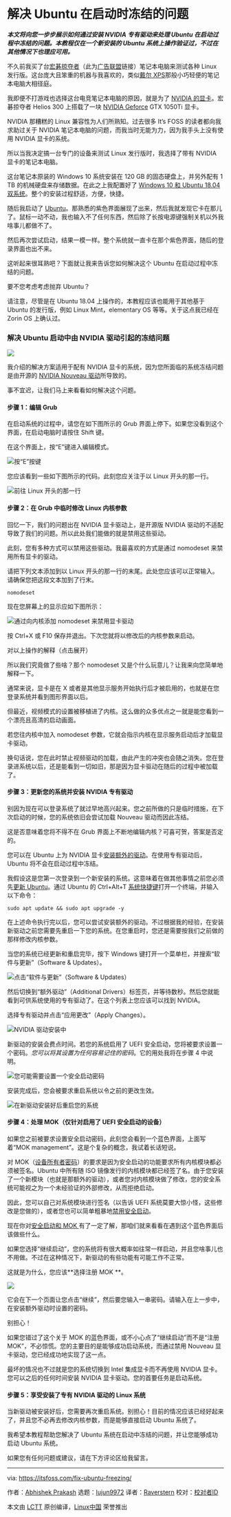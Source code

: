 [#]: collector: (lujun9972)
[#]: translator: (Raverstern)
[#]: reviewer: ( )
[#]: publisher: ( )
[#]: url: ( )
[#]: subject: (Fixing Ubuntu Freezing at Boot Time)
[#]: via: (https://itsfoss.com/fix-ubuntu-freezing/)
[#]: author: (Abhishek Prakash https://itsfoss.com/author/abhishek/)

解决 Ubuntu 在启动时冻结的问题
======

_**本文将向您一步步展示如何通过安装 NVIDIA 专有驱动来处理 Ubuntu 在启动过程中冻结的问题。本教程仅在一个新安装的 Ubuntu 系统上操作验证过，不过在其他情况下也理应可用。**_

不久前我买了台[宏碁掠夺者][1]（此为[广告联盟][2]链接）笔记本电脑来测试各种 Linux 发行版。这台庞大且笨重的机器与我喜欢的，类似[戴尔 XPS][3]那般小巧轻便的笔记本电脑大相径庭。

我即便不打游戏也选择这台电竞笔记本电脑的原因，就是为了 [NVIDIA 的显卡][4]。宏碁掠夺者 Helios 300 上搭载了一块 [NVIDIA Geforce][5] GTX 1050Ti 显卡。

NVIDIA 那糟糕的 Linux 兼容性为人们所熟知。过去很多 It’s FOSS 的读者都向我求助过关于 NVIDIA 笔记本电脑的问题，而我当时无能为力，因为我手头上没有使用 NVIDIA 显卡的系统。

所以当我决定搞一台专门的设备来测试 Linux 发行版时，我选择了带有 NVIDIA 显卡的笔记本电脑。

这台笔记本原装的 Windows 10 系统安装在 120 GB 的固态硬盘上，并另外配有 1 TB 的机械硬盘来存储数据。在此之上我配置好了 [Windows 10 和 Ubuntu 18.04 双系统][6]。整个的安装过程舒适，方便，快捷。

随后我启动了 [Ubuntu][7]。那熟悉的紫色界面展现了出来，然后我就发现它卡在那儿了。鼠标一动不动，我也输入不了任何东西，然后除了长按电源键强制关机以外我啥事儿都做不了。

然后再次尝试启动，结果一模一样。整个系统就一直卡在那个紫色界面，随后的登录界面也出不来。

这听起来很耳熟吧？下面就让我来告诉您如何解决这个 Ubuntu 在启动过程中冻结的问题。

要不您考虑考虑抛弃 Ubuntu？ 

请注意，尽管是在 Ubuntu 18.04 上操作的，本教程应该也能用于其他基于 Ubuntu 的发行版，例如 Linux Mint，elementary OS 等等。关于这点我已经在 Zorin OS 上确认过。

### 解决 Ubuntu 启动中由 NVIDIA 驱动引起的冻结问题

![][8]

我介绍的解决方案适用于配有 NVIDIA 显卡的系统，因为您所面临的系统冻结问题是由开源的 [NVIDIA Nouveau 驱动][9]所导致的。

事不宜迟，让我们马上来看看如何解决这个问题。

#### 步骤 1：编辑 Grub

在启动系统的过程中，请您在如下图所示的 Grub 界面上停下。如果您没看到这个界面，在启动电脑时请按住 Shift 键。

在这个界面上，按“E”键进入编辑模式。

![按“E”按键][10]

您应该看到一些如下图所示的代码。此刻您应关注于以 Linux 开头的那一行。

![前往 Linux 开头的那一行][11]

#### 步骤 2：在 Grub 中临时修改 Linux 内核参数

回忆一下，我们的问题出在 NVIDIA 显卡驱动上，是开源版 NVIDIA 驱动的不适配导致了我们的问题。所以此处我们能做的就是禁用这些驱动。

此刻，您有多种方式可以禁用这些驱动。我最喜欢的方式是通过 nomodeset 来禁用所有显卡的驱动。

请把下列文本添加到以 Linux 开头的那一行的末尾。此处您应该可以正常输入。请确保您把这段文本加到了行末。

```
nomodeset
```

现在您屏幕上的显示应如下图所示：

![通过向内核添加 nomodeset 来禁用显卡驱动][12]

按 Ctrl+X 或 F10 保存并退出。下次您就将以修改后的内核参数来启动。

对以上操作的解释（点击展开）

所以我们究竟做了些啥？那个 nomodeset 又是个什么玩意儿？让我来向您简单地解释一下。

通常来说，显卡是在 X 或者是其他显示服务开始执行后才被启用的，也就是在您登录系统并看到图形界面以后。

但最近，视频模式的设置被移植进了内核。这么做的众多优点之一就是能您看到一个漂亮且高清的启动画面。

若您往内核中加入 nomodeset 参数，它就会指示内核在显示服务启动后才加载显卡驱动。

换句话说，您在此时禁止视频驱动的加载，由此产生的冲突也会随之消失。您在登录进系统以后，还是能看到一切如旧，那是因为显卡驱动在随后的过程中被加载了。

#### 步骤 3：更新您的系统并安装 NVIDIA 专有驱动

别因为现在可以登录系统了就过早地高兴起来。您之前所做的只是临时措施，在下次启动的时候，您的系统依旧会尝试加载 Nouveau 驱动而因此冻结。

这是否意味着您将不得不在 Grub 界面上不断地编辑内核？可喜可贺，答案是否定的。

您可以在 Ubuntu 上为 NVIDIA 显卡[安装额外的驱动][13]。在使用专有驱动后，Ubuntu 将不会在启动过程中冻结。

我假设这是您第一次登录到一个新安装的系统。这意味着在做其他事情之前您必须先[更新 Ubuntu][14]。通过 Ubuntu 的 Ctrl+Alt+T [系统快捷键][15]打开一个终端，并输入以下命令：

```
sudo apt update && sudo apt upgrade -y
```

在上述命令执行完以后，您可以尝试安装额外的驱动。不过根据我的经验，在安装新驱动之前您需要先重启一下您的系统。在您重启时，您还是需要按我们之前做的那样修改内核参数。

当您的系统已经更新和重启完毕，按下 Windows 键打开一个菜单栏，并搜索“软件与更新”（Software & Updates）。

![点击“软件与更新”（Software & Updates）][16]

然后切换到“额外驱动”（Additional Drivers）标签页，并等待数秒。然后您就能看到可供系统使用的专有驱动了。在这个列表上您应该可以找到 NVIDIA。

选择专有驱动并点击“应用更改”（Apply Changes）。

![NVIDIA 驱动安装中][17]

新驱动的安装会费点时间。若您的系统启用了 UEFI 安全启动，您将被要求设置一个密码。_您可以将其设置为任何容易记住的密码_。它的用处我将在步骤 4 中说明。

![您可能需要设置一个安全启动密码][18]

安装完成后，您会被要求重启系统以令之前的更改生效。

![在新驱动安装好后重启您的系统][19]

#### 步骤 4：处理 MOK（仅针对启用了 UEFI 安全启动的设备）

如果您之前被要求设置安全启动密码，此刻您会看到一个蓝色界面，上面写着“MOK management”。这是个复杂的概念，我试着长话短说。

对 MOK（[设备所有者密码][20]）的要求是因为安全启动的功能要求所有内核模块都必须被签名。Ubuntu 中所有随 ISO 镜像发行的内核模块都已经签了名。由于您安装了一个新模块（也就是那额外的驱动），或者您对内核模块做了修改，您的安全系统可能视之为一个未经验证的外部修改，从而拒绝启动。

因此，您可以自己对系统模块进行签名（以告诉 UEFI 系统莫要大惊小怪，这些修改是您做的），或者您也可以简单粗暴地[禁用安全启动][21]。

现在你对[安全启动和 MOK ][22]有了一定了解，那咱们就来看看在遇到这个蓝色界面后该做些什么。

如果您选择“继续启动”，您的系统将有很大概率如往常一样启动，并且您啥事儿也不用做。不过在这种情况下，新驱动的有些功能有可能工作不正常。

这就是为什么，您应该**选择注册 MOK **。

![][23]

它会在下一个页面让您点击“继续”，然后要您输入一串密码。请输入在上一步中，在安装额外驱动时设置的密码。

别担心！

如果您错过了这个关于 MOK 的蓝色界面，或不小心点了“继续启动”而不是“注册 MOK”，不必惊慌。您的主要目的是能够成功启动系统，而通过禁用 Nouveau 显卡驱动，您已经成功地实现了这一点。

最坏的情况也不过就是您的系统切换到 Intel 集成显卡而不再使用 NVIDIA 显卡。您可以之后的任何时间安装 NVIDIA 显卡驱动。您的首要任务是启动系统。

#### 步骤 5：享受安装了专有 NVIDIA 驱动的 Linux 系统

当新驱动被安装好后，您需要再次重启系统。别担心！目前的情况应该已经好起来了，并且您不必再去修改内核参数，而是能够直接启动 Ubuntu 系统了。

我希望本教程帮助您解决了 Ubuntu 系统在启动中冻结的问题，并让您能够成功启动 Ubuntu 系统。

如果您有任何问题或建议，请在下方评论区给我留言。

--------------------------------------------------------------------------------

via: https://itsfoss.com/fix-ubuntu-freezing/

作者：[Abhishek Prakash][a]
选题：[lujun9972][b]
译者：[Raverstern](https://github.com/Raverstern)
校对：[校对者ID](https://github.com/校对者ID)

本文由 [LCTT](https://github.com/LCTT/TranslateProject) 原创编译，[Linux中国](https://linux.cn/) 荣誉推出

[a]: https://itsfoss.com/author/abhishek/
[b]: https://github.com/lujun9972
[1]: https://amzn.to/2YVV6rt
[2]: https://itsfoss.com/affiliate-policy/
[3]: https://itsfoss.com/dell-xps-13-ubuntu-review/
[4]: https://www.nvidia.com/en-us/
[5]: https://www.nvidia.com/en-us/geforce/
[6]: https://itsfoss.com/install-ubuntu-1404-dual-boot-mode-windows-8-81-uefi/
[7]: https://www.ubuntu.com/
[8]: https://i1.wp.com/itsfoss.com/wp-content/uploads/2019/04/fixing-frozen-ubuntu.png?resize=800%2C450&ssl=1
[9]: https://nouveau.freedesktop.org/wiki/
[10]: https://i1.wp.com/itsfoss.com/wp-content/uploads/2019/04/edit-grub-menu.jpg?resize=800%2C393&ssl=1
[11]: https://i2.wp.com/itsfoss.com/wp-content/uploads/2019/04/editing-grub-to-fix-nvidia-issue.jpg?resize=800%2C343&ssl=1
[12]: https://i1.wp.com/itsfoss.com/wp-content/uploads/2019/04/editing-grub-to-fix-nvidia-issue-2.jpg?resize=800%2C320&ssl=1
[13]: https://itsfoss.com/install-additional-drivers-ubuntu/
[14]: https://itsfoss.com/update-ubuntu/
[15]: https://itsfoss.com/ubuntu-shortcuts/
[16]: https://i1.wp.com/itsfoss.com/wp-content/uploads/2019/02/activities_software_updates_search-e1551416201782-800x228.png?resize=800%2C228&ssl=1
[17]: https://i1.wp.com/itsfoss.com/wp-content/uploads/2019/04/install-nvidia-driver-ubuntu.jpg?resize=800%2C520&ssl=1
[18]: https://i0.wp.com/itsfoss.com/wp-content/uploads/2019/04/secure-boot-nvidia.jpg?ssl=1
[19]: https://i2.wp.com/itsfoss.com/wp-content/uploads/2019/04/nvidia-drivers-installed-Ubuntu.jpg?resize=800%2C510&ssl=1
[20]: https://firmware.intel.com/blog/using-mok-and-uefi-secure-boot-suse-linux
[21]: https://itsfoss.com/disable-secure-boot-in-acer/
[22]: https://wiki.ubuntu.com/UEFI/SecureBoot/DKMS
[23]: https://i2.wp.com/itsfoss.com/wp-content/uploads/2019/04/MOK-Secure-boot.jpg?resize=800%2C350&ssl=1
